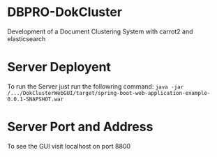 # DBPRO-DokCluster
Development of a Document Clustering System with carrot2 and elasticsearch

# Server Deployent
To run the Server just run the followring command:
<code>java -jar /.../DokClusterWebGUI/target/spring-boot-web-application-example-0.0.1-SNAPSHOT.war</code>

# Server Port and Address
To see the GUI visit localhost on port 8800
